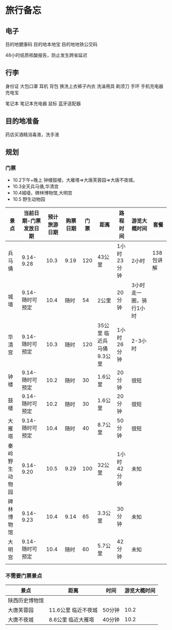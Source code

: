 # 旅行备忘

## 电子

目的地健康码 目的地本地宝 目的地地铁公交码

48小时纸质核酸报告，防止发生跨省延迟

## 行李

身份证 大包口罩 耳机 背包  换洗上衣裤子内衣  洗澡用具 剃须刀 手环 手机充电器 充电宝 

笔记本 笔记本充电器 鼠标 蓝牙适配器

## 目的地准备

药店买酒精消毒液，洗手液

## 规划

### 门票

* 10.2下午+晚上 钟楼鼓楼，大雁塔=>大唐芙蓉园=>大唐不夜城，
* 10.3全天兵马俑,华清宫
* 10.4城墙，碑林博物馆,大明宫
* 10.5 野生动物园

| 景点           | 当前日期-门票发放日期 | 预计旅游日期 | 购票日期 | 门票 | 距离                     | 路程时间    | 游览大概时间           | 套餐      |
| -------------- | --------------------- | ------------ | -------- | ---- | ------------------------ | ----------- | ---------------------- | --------- |
| 兵马俑         | 9.14-9.28             | 10.3         | 9.19     | 120  | 43公里                   | 1小时23分钟 | 2小时                  | 138包讲解 |
| 城墙           | 9.14-随时可预定       | 10.4         | 随时     | 54   | 2公里                    | 20分钟      | 3小时走一圈，骑行1小时 |           |
| 华清宫         | 9.14-随时可预定       | 10.3         | 随时     | 120  | 35公里 临近兵马俑9.3公里 | 1小时26分钟 | 2-3小时                |           |
| 钟楼           | 9.14-随时可预定       | 10.2         | 随时     | 30   | 1.6公里                  | 20分钟      | 很短                   |           |
| 鼓楼           | 9.14-随时可预定       | 10.2         | 随时     | 30   | 1.6公里                  | 20分钟      | 很短                   |           |
| 大雁塔         | 9.14-随时可预定       | 10.4         | 随时     | 40   | 8.7公里                  | 50分钟      | 很短                   |           |
| 秦岭野生动物园 | 9.14-9.20             | 10.5         | 9.29     | 100  | 32公里                   | 1小时42分钟 | 未知                   |           |
| 碑林博物馆     | 9.14-9.23             | 10.4         | 9.14     | 65   | 3.3公里                  | 30分钟      | 未知                   |           |
| 大明宫         | 9.14-随时可预定       | 10.4         | 随时     | 60   | 5.7公里                  | 42分钟      | 未知                   |           |
|                |                       |              |          |      |                          |             |                        |           |

### 不需要门票景点

| 景点           | 距离                | 时间   | 游览大概时间 |
| -------------- | ------------------- | ------ | ------------ |
| 陕西历史博物馆 |                     |        |              |
| 大唐芙蓉园     | 11.6公里 临近不夜城 | 50分钟 | 10.2         |
| 大唐不夜城     | 8.6公里 临近大雁塔  | 40分钟 | 10.2         |